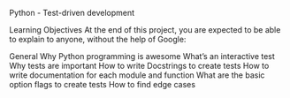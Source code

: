 Python - Test-driven development

Learning Objectives At the end of this project, you are expected to be able to explain to anyone, without the help of Google:

General Why Python programming is awesome What’s an interactive test Why tests are important How to write Docstrings to create tests How to write documentation for each module and function What are the basic option flags to create tests How to find edge cases
